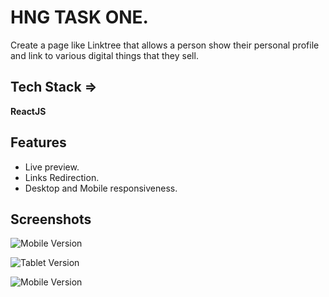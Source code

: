 
# HNG TASK ONE.

Create a page like Linktree that allows a person show their personal profile and link to various digital things that they sell.

## Tech Stack =>

**ReactJS**


## Features

- Live preview.
- Links Redirection.
- Desktop and Mobile responsiveness.


## Screenshots

![Mobile Version](https://github.com/OgaDavid/HNGi9_task_one_/blob/master/public/screenshots/HNG%20T1%20mobile.png?raw=true)

![Tablet Version](https://github.com/OgaDavid/HNGi9_task_one_/blob/master/public/screenshots/HNG%20T1%20Tablet.png?raw=true)

![Mobile Version](https://github.com/OgaDavid/HNGi9_task_one_/blob/master/public/screenshots/HNG%20T1%20laptop.png?raw=true)
